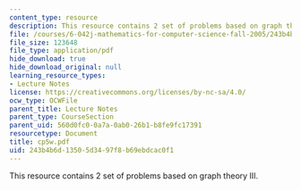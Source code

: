 ```yaml
---
content_type: resource
description: This resource contains 2 set of problems based on graph theory III.
file: /courses/6-042j-mathematics-for-computer-science-fall-2005/243b4b6d13505d3497f8b69ebdcac0f1_cp5w.pdf
file_size: 123648
file_type: application/pdf
hide_download: true
hide_download_original: null
learning_resource_types:
- Lecture Notes
license: https://creativecommons.org/licenses/by-nc-sa/4.0/
ocw_type: OCWFile
parent_title: Lecture Notes
parent_type: CourseSection
parent_uid: 560d0fc0-0a7a-0ab0-26b1-b8fe9fc17391
resourcetype: Document
title: cp5w.pdf
uid: 243b4b6d-1350-5d34-97f8-b69ebdcac0f1
---
```

This resource contains 2 set of problems based on graph theory III.